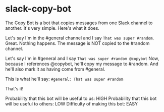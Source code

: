 # slack-copy-bot

The Copy Bot is a bot that copies messages from one Slack channel to another. It's very simple. Here's what it does.

Let's say I'm in the #general channel and I say
```That was super #random```.
Great. Nothing happens. The message is NOT copied to the #random channel.

Let's say I'm in #general and I say
```That was super #random @copybot```
Now, because I references @copybot, he'll copy my message to #random. And he'll also mark it as having come from #general.

This is what he'll say:
```#general: That was super #random```

That's it!

Probability that this bot will be useful to us: HIGH
Probability that this bot will be useful to others: LOW
Difficulty of making this bot: EASY
